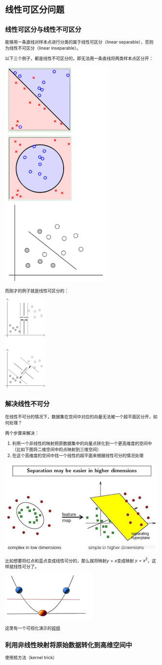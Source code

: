 # 线性可区分问题

## 线性可区分与线性不可区分

能够用一条直线对样本点进行分类的属于线性可区分（linear separable），否则为线性不可区分（linear inseparable）。

以下三个例子，都是线性不可区分的，即无法用一条直线将两类样本点区分开：

![image](../images/svm/linear1.png)

而刚才的例子就是线性可区分的：

![image](../images/svm/svm2.png)

## 解决线性不可分

在线性不可分的情况下，数据集在空间中对应的向量无法被一个超平面区分开，如何处理？

两个步骤来解决：

1. 利用一个非线性的映射把原数据集中的向量点转化到一个更高维度的空间中（比如下图将二维空间中的点映射到三维空间）
2. 在这个高维度的空间中找一个线性的超平面来根据线性可分的情况处理

![image](../images/svm/linear2.jpg)

比如想要将红点和蓝点变成线性可分的，那么就将映射$y=x$变成映射 $y=x^2$，这样就线性可分了。

![image](../images/svm/linear3.png)

这里有一个可视化演示的[视频](https://www.youtube.com/watch?v=3liCbRZPrZA)

## 利用非线性映射将原始数据转化到高维空间中

使用核方法（kernel trick）
